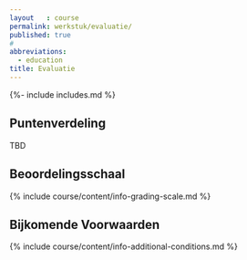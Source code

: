 ```yaml
---
layout   : course
permalink: werkstuk/evaluatie/
published: true
#
abbreviations:
  - education
title: Evaluatie
---
```

{%- include includes.md %}

Puntenverdeling
---------------

TBD

Beoordelingsschaal
------------------

{% include course/content/info-grading-scale.md %}

Bijkomende Voorwaarden
----------------------

{% include course/content/info-additional-conditions.md %}